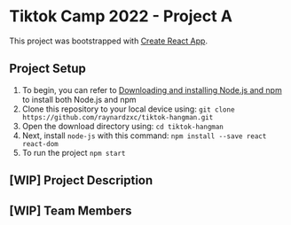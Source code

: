 # Tiktok Camp 2022 - Project A

This project was bootstrapped with [Create React App](https://github.com/facebook/create-react-app).

## Project Setup 

1. To begin, you can refer to [Downloading and installing Node.js and npm](https://docs.npmjs.com/downloading-and-installing-node-js-and-npm) to install both Node.js and npm 
2. Clone this repository to your local device using: ```git clone https://github.com/raynardzxc/tiktok-hangman.git```
3. Open the download directory using:  ```cd tiktok-hangman```     
4. Next, install `node-js` with this command: ```npm install --save react react-dom```
4. To run the project
```npm start```

## [WIP] Project Description 

## [WIP]  Team Members 
